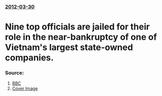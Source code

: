 ### [2012-03-30](/news/2012/03/30/index.md)

# Nine top officials are jailed for their role in the near-bankruptcy of one of Vietnam's largest state-owned companies. 




### Source:

1. [BBC](http://www.bbc.co.uk/news/world-asia-17561109)
1. [Cover Image](http://ichef-1.bbci.co.uk/news/1024/media/images/59316000/jpg/_59316795_014352628-1.jpg)
